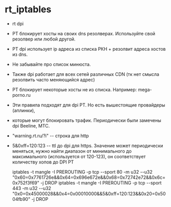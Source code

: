 # rt_iptables
* rt dpi
* РТ блокирует хосты на своих dns резолверах. Используйте свой резолвер или любой другой.
* РТ dpi использует ip адреса из списка РКН + резолвит адреса хостов из dns.
* Не забывайте про список минюста.
* Также dpi работает для всех сетей различных CDN (тк нет смысла резолвить часто меняющийся адрес)
* РТ блокирует некоторые хосты не из списка. Например: mega-porno.ru
* Эти правила подходят для dpi РТ. Но есть вышестоящие провайдеры (аплинки),
* которые могут блокировать трафик. Периодически были замечены dpi Beeline, МТС.
* "warning.rt.ru/?i" -- строка для http  
* 5&0xff=120:123 -- ttl до dpi для https. Значение может периодически меняться, нужно найти диапазон от минимального до максимального (используется от 120-123), он соответствует количеству хопов до DPI РТ  


    iptables -t mangle -I PREROUTING -p tcp --sport 80 -m u32 --u32 "0x60=0x7761726e&&0x64=0x696e672e&&0x68=0x72742e72&&0x6c=0x752f3f69" -j DROP
    iptables -t mangle -I PREROUTING -p tcp --sport 443 -m u32 --u32 "0x0=0x45000028&&0x4=0x00010000&&5&0xff=120:123&&0x20=0x5004fb90" -j DROP
